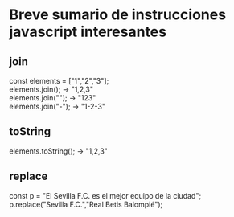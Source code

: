 # Breve sumario de instrucciones javascript interesantes

## join
const elements = ["1","2","3"];  
elements.join(); -> "1,2,3"  
elements.join(""); -> "123"  
elements.join("-"); -> "1-2-3"  
  
## toString
elements.toString(); -> "1,2,3"  
  
## replace
const p = "El Sevilla F.C. es el mejor equipo de la ciudad";  
p.replace("Sevilla F.C.","Real Betis Balompié");  
  

